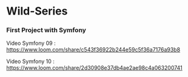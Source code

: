 # Wild-Series
### First Project with Symfony

Video Symfony 09 : https://www.loom.com/share/c543f36922b244e59c5f36a7176a93b8

Video Symfony 10 : https://www.loom.com/share/2d30908e37db4ae2ae98c4a063200741
